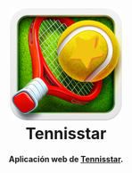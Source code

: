 <h1 align="center">
  <br>
  <a href="https://www.tennis-star.com"><img src="https://raw.githubusercontent.com/martinbobbio/davinci-tennisstar-frontend/master/src/assets/images/logo.png" alt="Tenisstar" width="200"></a>
  <br>
  Tennisstar
  <br>
</h1>

<h4 align="center">Aplicación web de <a href="https://www.tennis-star.com" target="_blank">Tennisstar</a>.</h4>
